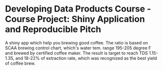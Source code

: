 # Developing Data Products Course - Course Project: Shiny Application and Reproducible Pitch
A shiny app which help you brewing good coffee.
The ratio is based on SCAA brewing control chart, which's water tem. range 195-205 degree F and brewed by certified coffee maker.
The result is target to reach TDS 1.15-1.35, and 18-22% of extraction rate, which was recognized as the best yield of coffee brew.
